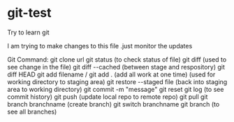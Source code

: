 # git-test
Try to learn git


I am trying to make changes to this file .just monitor the updates


Git Command:
git clone url
git status (to check status of file)
git diff (used to see change in the file)
git diff --cached (between stage and respository)
git diff HEAD 
git add filename / git add . (add all work at one time) (used for working directory to staging area)
git restore --staged file (back into staging area to working directory)
git commit -m "message" 
git reset 
git log (to see commit history)
git push (update local repo to remote repo)
git pull
git branch branchname  (create branch)
git switch branchname
git branch (to see  all branches)





